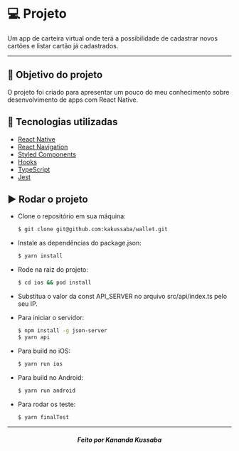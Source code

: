 # :computer: Projeto

Um app de carteira virtual onde terá a possibilidade de cadastrar novos cartões e listar cartão já cadastrados.

---

## :dart: Objetivo do projeto

O projeto foi criado para apresentar um pouco do meu conhecimento sobre desenvolvimento de apps com React Native.

## :rocket: Tecnologias utilizadas

- [React Native](https://reactnative.dev/)
- [React Navigation](https://reactnavigation.org/)
- [Styled Components](https://styled-components.com/)
- [Hooks](https://pt-br.reactjs.org/docs/hooks-intro.html)
- [TypeScript](https://www.typescriptlang.org/)
- [Jest](https://jestjs.io/docs/tutorial-react-native)

## :arrow_forward: Rodar o projeto

- Clone o repositório em sua máquina:
  ```sh
  $ git clone git@github.com:kakussaba/wallet.git
  ```
- Instale as dependências do package.json:
  ```sh
  $ yarn install
  ```
- Rode na raiz do projeto:
  ```sh
  $ cd ios && pod install
  ```
- Substitua o valor da const API_SERVER no arquivo src/api/index.ts pelo seu IP.

- Para iniciar o servidor:
  ```sh
  $ npm install -g json-server
  $ yarn api
  ```
- Para build no iOS:
  ```sh
  $ yarn run ios
  ```
- Para build no Android:
  ```sh
  $ yarn run android
  ```
- Para rodar os teste:
  ```sh
  $ yarn finalTest
  ```

---

<h5 align='center'>Feito por Kananda Kussaba</h5>
